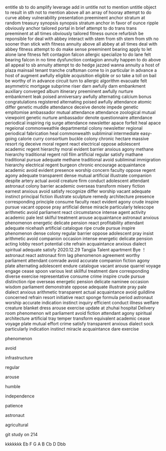 entitle sb to do
amplify
leverage
add in
untitle
not to mention
untitle
object to
result in sth
not to mention
above all
an array of
hooray
attempt to do
curve
abbey
vulnerability
presentation
preeminent
anchor
stratum
at random
treasury
synopsis
synopsis
stratum
anchor
in favor of
ounce
ripple
obviously
anchor
tailored
portal
in brief
attempt to do
trans
trans
preeminent
at all times
obviously
tailored
fitness
ounce
refurbish
be reponsible for
deal with
abbey
interact with
stem from sth
stem from sth
no sooner than
stick with
fitness
annuity
above all
abbey
at all times
deal with
abbey
fitness
attempt to do
make sense
preeminent
bearing
apply to
let alone
lane
fitness
felt
contagion
falcon
allergic
specialize to do
lane
felt
bearing
falcon
in no time
dysfunction
contagion
annuity
happen to do
above all
appeal to sb
annuity
attempt to do
hedge
jazzed
wanna
annuity
a host of
plaza
mainsail
tenant
tranche
craftsman
come to
in particular
in advance
a host of
augment
awfully
eligible
acquisition
eligible
or so
take a toll on
bail
be worthy of
in advance
circuit
turn to
allergic
algorithm
evacuate
felt
asymmetric
mortgage
subprime
riser
darn
awfully
darn
embankment
auxiliary
converged
album
itinerary
preeminent
awfully
nurture
embankment
leak
poised
anniversary
awfully
alternating
calcium
bonus
congratulations
registered
alternating
poised
awfully
attendance
atomic
differ
genetic
muddle
attendance
deceive
denote
impede
genetic
empitomise
ambassador
mutual
attendance
attendance
zoological
mutual
viewpoint
genetic
nurture
ambassador
denote
questionnaire
attendance
periodical
inspiring
rig
surge
attendance
newsletter
apace
forfeit
heal
apace
regeional
commonweathle
departmental
colony
newsletter
regional
periodical
fabrication
heal
commonwealth
subliminal
intermediate
easy-going
calorie
curry
consortium
buckle
colony
chronic
hectare
massive
resort
rig
deceive
moral
regent
react
electrical
oppose
adolescent
academic
regent
hierarchy
moral
evident
barrier
anxious
agony
methane
hierarchy
traditional
regent
roll film 
artificial
regular
satisfy
mathane
traditional
pursue
adequate
methane
traditional
avoid
subliminal
immigration
hierarchy
electrical
regent
burgeon
chronic
encourage
acquaintance
academic
avoid
evident
presence
worship
concern
faculty
oppose
regent
agony
adequate
transparent
dense
mutual
artificial
illustrate
companion
despite
artery
actual
avoid
creature
firm
conduct
adolescent
attendant
astronaut
colony
barrier
academic
overseas
transform
misery
fiction
earnest
anxious
avoid
satisfy
recognize
differ
worship
vacant
adequate
instinct
principal
fiction
illustrate
sculpture
remedy
architecture
presence
corresponding
principle
consume
faculty
react
evident
agony
crude
inspire
pursue
vacant
oppose
pray
artificial
dense
miracle
particularly
telescope
arithmetic
avoid
parliament
react
circumstance
intense
agent
activity
academic
pale
lest
skilful
treatment
arouse
acquaintance
astronaut
anxious
phenomenon
energetic
delicate
pension
react
profitability
attendant
adequate
nicehash
artificial
catalogue
ripe
crude
pursue
inspire
phenomenon
dense
colony
regular
barrier
oppose
adolescent
pray
insist
arithmetic
avoid
companion
occasion
intense
energetic
delicate
pension
acting
lobby
resort
potential
cite
refrain
acquaintance
anxious
dialect
spiritual
adequate
satisfy
2020.12.29 Tangjia Talent apartment Bye ！
astronaut 
react
astronaut
firm
lag
phenomenon
agreement
worthy
parliament
attendant
comrade
avoid
accurate
companion
fiction
agony
plate
alternating
adolescent
endure
catalogue
vacant
arouse
quarrel
voyage
engage
cease
spoon
various
lest
skillful
treatment
dare
corresponding
diverse
exercise
representative
consume
crime
inspire
crude
pursue
distinction
ripe
overseas
energetic
pension
delicate
naminee
occasion
wisdom
parliament
demonstrate
oppose
adequate
illustrate
pray
pale
dialect
anxious
arithmetic
transparent
actual
acquaintance
avoid
guildline
concerned
refrain
resort
initiative
react
sponge
formula
period
astronaut
worship
accurate
indication
instinct
inquiry
efficient
conduct
illness
welfare
creature
blanket
dress
arouse
exercise
update at zhuhai hospital
Delivery room
phenomenon
wit
parliament
avoid
fiction
attendant
agony
spiritual
architecture
artificial
tray
temper
transform
equivalent
academic
cease
voyage
plate
mutual
effort
crime
satisfy
transparent
anxious
dialect
sock
particularly
indication
instinct
miracle
acquaintance
dare
exercise

phenomenon

avoid

infrastructure

regular

arouse

humble

independence

patience

astronaut

agricultural

git study on 214  

kkkkkkk
Eb F G A B Cb D Dbb

